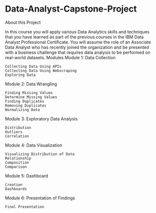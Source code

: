 # Data-Analyst-Capstone-Project
About this Project

In this course you will apply various Data Analytics skills and techniques that you have learned as part of the previous courses in the IBM Data Analyst Professional Certificate. You will assume the role of an Associate Data Analyst who has recently joined the organization and be presented with a business challenge that requires data analysis to be performed on real-world datasets.
Modules
Module 1: Data Collection

    Collecting Data Using APIs
    Collecting Data Using Webscraping
    Exploring Data

Module 2: Data Wrangling

    Finding Missing Values
    Determine Missing Values
    Finding Duplicates
    Removing Duplicates
    Normalizing Data

Module 3: Exploratory Data Analysis

    Distribution
    Outliers
    Correlation

Module 4: Data Visualization

    Visualizing Distribution of Data
    Relationship
    Composition
    Comparison

Module 5: Dashboard

    Creation
    Dashboards

Module 6: Presentation of Findings

    Final Presentation
